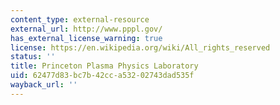 ```yaml
---
content_type: external-resource
external_url: http://www.pppl.gov/
has_external_license_warning: true
license: https://en.wikipedia.org/wiki/All_rights_reserved
status: ''
title: Princeton Plasma Physics Laboratory
uid: 62477d83-bc7b-42cc-a532-02743dad535f
wayback_url: ''
---
```

